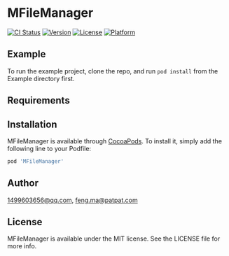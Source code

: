 # MFileManager

[![CI Status](https://img.shields.io/travis/1499603656@qq.com/MFileManager.svg?style=flat)](https://travis-ci.org/1499603656@qq.com/MFileManager)
[![Version](https://img.shields.io/cocoapods/v/MFileManager.svg?style=flat)](https://cocoapods.org/pods/MFileManager)
[![License](https://img.shields.io/cocoapods/l/MFileManager.svg?style=flat)](https://cocoapods.org/pods/MFileManager)
[![Platform](https://img.shields.io/cocoapods/p/MFileManager.svg?style=flat)](https://cocoapods.org/pods/MFileManager)

## Example

To run the example project, clone the repo, and run `pod install` from the Example directory first.

## Requirements

## Installation

MFileManager is available through [CocoaPods](https://cocoapods.org). To install
it, simply add the following line to your Podfile:

```ruby
pod 'MFileManager'
```

## Author

1499603656@qq.com, feng.ma@patpat.com

## License

MFileManager is available under the MIT license. See the LICENSE file for more info.
